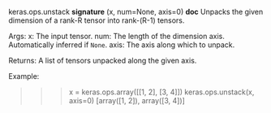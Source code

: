 keras.ops.unstack
__signature__
(x, num=None, axis=0)
__doc__
Unpacks the given dimension of a rank-R tensor into rank-(R-1) tensors.

Args:
    x: The input tensor.
    num: The length of the dimension axis. Automatically inferred
        if `None`.
    axis: The axis along which to unpack.

Returns:
    A list of tensors unpacked along the given axis.

Example:

>>> x = keras.ops.array([[1, 2], [3, 4]])
>>> keras.ops.unstack(x, axis=0)
[array([1, 2]), array([3, 4])]
